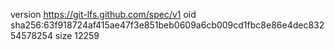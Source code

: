 version https://git-lfs.github.com/spec/v1
oid sha256:63f918724af415ae47f3e851beb0609a6cb009cd1fbc8e86e4dec83254578254
size 12259
